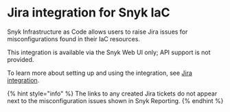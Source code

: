 # Jira integration for Snyk IaC

Snyk Infrastructure as Code allows users to raise Jira issues for misconfigurations found in their IaC resources.

This integration is available via the Snyk Web UI only; API support is not provided.

To learn more about setting up and using the integration, see [Jira integration](../../../integrations/jira-and-slack-integrations/jira-integration.md).

{% hint style="info" %}
The links to any created Jira tickets do not appear next to the misconfiguration issues shown in Snyk Reporting.
{% endhint %}

